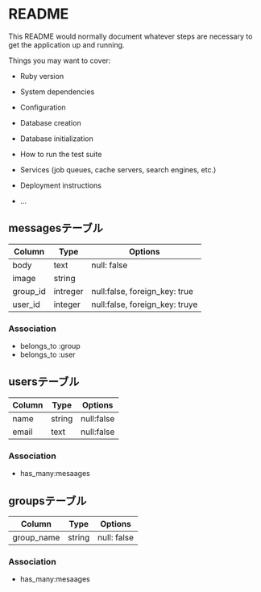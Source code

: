 # README

This README would normally document whatever steps are necessary to get the
application up and running.

Things you may want to cover:

* Ruby version

* System dependencies

* Configuration

* Database creation

* Database initialization

* How to run the test suite

* Services (job queues, cache servers, search engines, etc.)

* Deployment instructions

* ...




## messagesテーブル
|Column|Type|Options|
|------|----|-------|
|body|text|null: false|
|image|string||
|group_id|intreger|null:false, foreign_key: true|
|user_id|integer|null:false, foreign_key: truye|

### Association
- belongs_to :group
- belongs_to :user

## usersテーブル
|Column|Type|Options|
|------|----|-------|
|name|string|null:false|
|email|text|null:false|

### Association
- has_many:mesaages


## groupsテーブル

|Column|Type|Options|
|------|----|-------|
|group_name|string|null: false|

### Association
- has_many:mesaages


